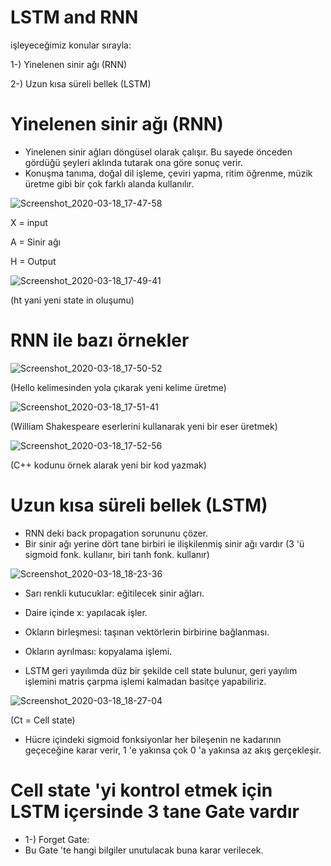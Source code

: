 # LSTM and RNN 

işleyeceğimiz konular sırayla:

1-) Yinelenen sinir ağı (RNN)

2-) Uzun kısa süreli bellek (LSTM)


# Yinelenen sinir ağı (RNN)

* Yinelenen sinir ağları döngüsel olarak çalışır. Bu sayede önceden gördüğü şeyleri aklında tutarak ona göre sonuç verir.
* Konuşma tanıma, doğal dil işleme, çeviri yapma, ritim öğrenme, müzik üretme gibi bir çok farklı alanda kullanılır.

![Screenshot_2020-03-18_17-47-58](https://user-images.githubusercontent.com/54184905/76989085-de8b5a80-6956-11ea-80dc-0089b81a06ac.png)

X = input

A = Sinir ağı

H = Output

![Screenshot_2020-03-18_17-49-41](https://user-images.githubusercontent.com/54184905/76989202-0a0e4500-6957-11ea-8b6f-2e3d9dfd8791.png)

(ht yani yeni state in oluşumu)


# RNN ile bazı örnekler

![Screenshot_2020-03-18_17-50-52](https://user-images.githubusercontent.com/54184905/76989633-bb14df80-6957-11ea-94f0-862776c3f318.png)

(Hello kelimesinden yola çıkarak yeni kelime üretme)

![Screenshot_2020-03-18_17-51-41](https://user-images.githubusercontent.com/54184905/76989635-bbad7600-6957-11ea-91ec-d52df9f38e83.png)

(William Shakespeare eserlerini kullanarak yeni bir eser üretmek)

![Screenshot_2020-03-18_17-52-56](https://user-images.githubusercontent.com/54184905/76989637-bc460c80-6957-11ea-9540-aab4fd4139a9.png)

(C++ kodunu örnek alarak yeni bir kod yazmak)


# Uzun kısa süreli bellek (LSTM)

* RNN deki back propagation sorununu çözer.
* Bir sinir ağı yerine dört tane birbiri ie ilişkilenmiş sinir ağı vardır (3 'ü sigmoid fonk. kullanır, biri tanh fonk. kullanır)

![Screenshot_2020-03-18_18-23-36](https://user-images.githubusercontent.com/54184905/76993369-ca972700-695d-11ea-9efb-e03ef36fa7f1.png)

* Sarı renkli kutucuklar: eğitilecek sinir ağları.
* Daire içinde x: yapılacak işler.
* Okların birleşmesi: taşınan vektörlerin birbirine bağlanması.
* Okların ayrılması: kopyalama işlemi.

* LSTM geri yayılımda düz bir şekilde cell state bulunur, geri yayılım işlemini matris çarpma işlemi kalmadan basitçe yapabiliriz.

![Screenshot_2020-03-18_18-27-04](https://user-images.githubusercontent.com/54184905/76993907-aa1b9c80-695e-11ea-98f9-1790530366bb.png)

(Ct = Cell state)

* Hücre içindeki sigmoid fonksiyonlar her bileşenin ne kadarının geçeceğine karar verir, 1 'e yakınsa çok 0 'a yakınsa az akış gerçekleşir.

# Cell state 'yi kontrol etmek için LSTM içersinde 3 tane Gate vardır

* 1-) Forget Gate:
* Bu Gate 'te hangi bilgiler unutulacak buna karar verilecek.

